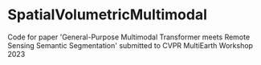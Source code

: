 # SpatialVolumetricMultimodal
Code for paper 'General-Purpose Multimodal Transformer meets Remote Sensing Semantic Segmentation' submitted to CVPR MultiEarth Workshop 2023
